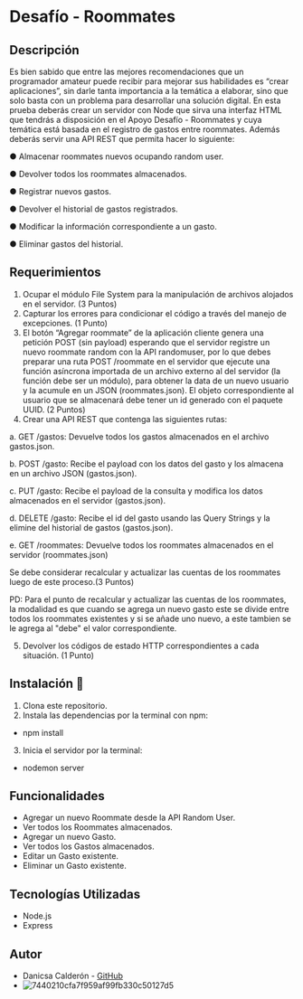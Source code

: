 # Desafío - Roommates

## Descripción
Es bien sabido que entre las mejores recomendaciones que un programador amateur puede
recibir para mejorar sus habilidades es “crear aplicaciones”, sin darle tanta importancia a la
temática a elaborar, sino que solo basta con un problema para desarrollar una solución digital.
En esta prueba deberás crear un servidor con Node que sirva una interfaz HTML que tendrás
a disposición en el Apoyo Desafío - Roommates y cuya temática está basada en el registro
de gastos entre roommates.
Además deberás servir una API REST que permita hacer lo siguiente:

● Almacenar roommates nuevos ocupando random user.

● Devolver todos los roommates almacenados.

● Registrar nuevos gastos.

● Devolver el historial de gastos registrados.

● Modificar la información correspondiente a un gasto.

● Eliminar gastos del historial.


## Requerimientos
1. Ocupar el módulo File System para la manipulación de archivos alojados en el
servidor.
(3 Puntos)
2. Capturar los errores para condicionar el código a través del manejo de excepciones.
(1 Punto)
3. El botón “Agregar roommate” de la aplicación cliente genera una petición POST (sin
payload) esperando que el servidor registre un nuevo roommate random con la API
randomuser, por lo que debes preparar una ruta POST /roommate en el servidor que
ejecute una función asíncrona importada de un archivo externo al del servidor (la
función debe ser un módulo), para obtener la data de un nuevo usuario y la acumule
en un JSON (roommates.json).
El objeto correspondiente al usuario que se almacenará debe tener un id generado con
el paquete UUID.
(2 Puntos)
4. Crear una API REST que contenga las siguientes rutas:

a. GET /gastos: Devuelve todos los gastos almacenados en el archivo
gastos.json.

b. POST /gasto: Recibe el payload con los datos del gasto y los almacena en un
archivo JSON (gastos.json).

c. PUT /gasto: Recibe el payload de la consulta y modifica los datos
almacenados en el servidor (gastos.json).

d. DELETE /gasto: Recibe el id del gasto usando las Query Strings y la elimine del
historial de gastos (gastos.json).

e. GET /roommates: Devuelve todos los roommates almacenados en el servidor
(roommates.json)

Se debe considerar recalcular y actualizar las cuentas de los roommates luego de este
proceso.(3 Puntos)

PD: Para el punto de recalcular y actualizar las cuentas de los roommates,
la modalidad es que cuando se agrega un nuevo gasto este se divide entre todos los roommates 
existentes y si se añade uno nuevo, a este tambien se le agrega al "debe" el valor correspondiente.

5. Devolver los códigos de estado HTTP correspondientes a cada situación.
(1 Punto)


## Instalación 🔧
1. Clona este repositorio.
2. Instala las dependencias por la terminal con npm:
- npm install
3. Inicia el servidor por la terminal:
- nodemon server

## Funcionalidades
- Agregar un nuevo Roommate desde la API Random User.
- Ver todos los Roommates almacenados.
- Agregar un nuevo Gasto.
- Ver todos los Gastos almacenados.
- Editar un Gasto existente.
- Eliminar un Gasto existente.

## Tecnologías Utilizadas
- Node.js
- Express

## Autor
- Danicsa Calderón - [GitHub](https://github.com/DaniCalderonM)
- ![7440210cfa7f959af99fb330c50127d5](https://github.com/DaniCalderonM/Desafio-Roommates/assets/128839529/f77df248-e6d6-4b6c-928d-3ca174bd7076)
